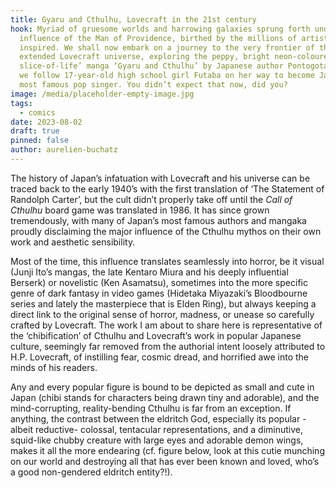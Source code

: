 ```yaml
---
title: Gyaru and Cthulhu, Lovecraft in the 21st century
hook: Myriad of gruesome worlds and harrowing galaxies sprung forth under the
  influence of the Man of Providence, birthed by the millions of artists he
  inspired. We shall now embark on a journey to the very frontier of that
  extended Lovecraft universe, exploring the peppy, bright neon-coloured ‘gag
  slice-of-life’ manga ‘Gyaru and Cthulhu’ by Japanese author Pontogotanda, as
  we follow 17-year-old high school girl Futaba on her way to become Japan’s
  most famous pop singer. You didn’t expect that now, did you?
image: /media/placeholder-empty-image.jpg
tags:
  - comics
date: 2023-08-02
draft: true
pinned: false
author: aurelien-buchatz
---
```

The history of Japan’s infatuation with Lovecraft and his universe can be traced back to the early 1940’s with the first translation of ‘The Statement of Randolph Carter’, but the cult didn’t properly take off until the *Call of Cthulhu* board game was translated in 1986. It has since grown tremendously, with many of Japan’s most famous authors and mangaka proudly disclaiming the major influence of the Cthulhu mythos on their own work and aesthetic sensibility.

Most of the time, this influence translates seamlessly into horror, be it visual (Junji Ito’s mangas, the late Kentaro Miura and his deeply influential Berserk) or novelistic (Ken Asamatsu), sometimes into the more specific genre of dark fantasy in video games (Hidetaka Miyazaki’s Bloodbourne series and lately the masterpiece that is Elden Ring), but always keeping a direct link to the original sense of horror, madness, or unease so carefully crafted by Lovecraft. The work I am about to share here is representative of the ‘chibification’ of Cthulhu and Lovecraft’s work in popular Japanese culture, seemingly far removed from the authorial intent loosely attributed to H.P. Lovecraft, of instilling fear, cosmic dread, and horrified awe into the minds of his readers.

Any and every popular figure is bound to be depicted as small and cute in Japan (chibi stands for characters being drawn tiny and adorable), and the mind-corrupting, reality-bending Cthulhu is far from an exception. If anything, the contrast between the eldritch God, especially its popular -albeit reductive- colossal, tentacular representations, and a diminutive, squid-like chubby creature with large eyes and adorable demon wings, makes it all the more endearing (cf. figure below, look at this cutie munching on our world and destroying all that has ever been known and loved, who’s a good non-gendered eldritch entity?!).
